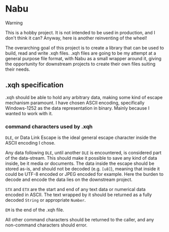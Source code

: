 # Nabu

> [!warning]
> This is a hobby project. It is not intended to be used in production, and I don't think it can?
> Anyway, here is another reinventing of the wheel!

The overarching goal of this project is to create a library that can be used to build, read and write .xqh files.
.xqh files are going to be my attempt at a general purpose file format, with Nabu as a small wrapper around it, giving the opportunity for downstream projects to create their own files suiting their needs.

## .xqh specification
.xqh should be able to hold any arbitrary data, making some kind of escape mechanism paramount.
I have chosen ASCII encoding, specifically Windows-1252 as the data representation in binary. Mainly because I wanted to work with it.

### command characters used by .xqh
`DLE`, or Data Link Escape is the ideal general escape character inside the ASCII encoding I chose. 

Any data following `DLE`, until another `DLE` is encountered, is considered part of the data-stream. This should make it possible to save any kind of data inside, be it media or documents.
The data inside the escape should be stored as-is, and should not be decoded (e.g. `[u8]`), meaning that inside it could be UTF-8 encoded or JPEG encoded for example.
Here the burden to decode and encode the data lies on the downstream project.

`STX` and `ETX` are the start and end of any text data or numerical data encoded in ASCII.
The text wrapped by it should be returned as a fully decoded `String` or appropriate `Number`.

`EM` is the end of the .xqh file.

All other command characters should be returned to the caller, and any non-command characters should error.
